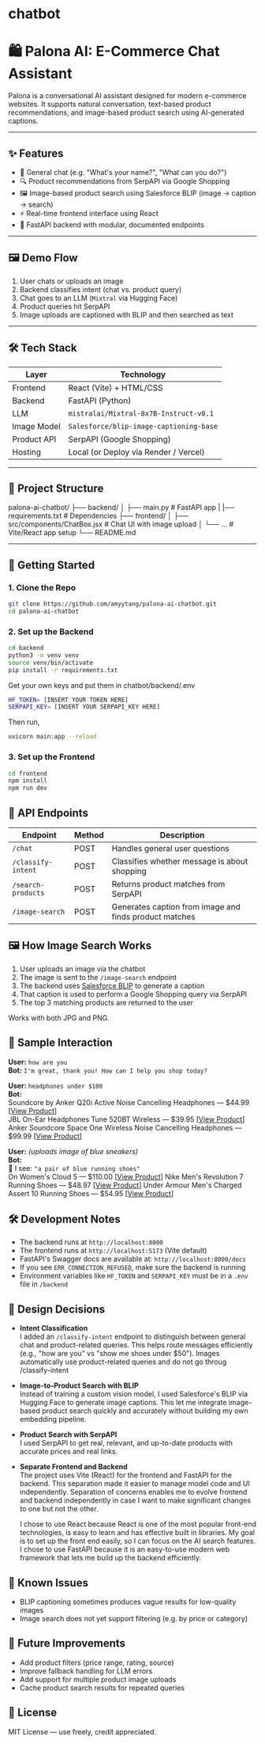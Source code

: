# chatbot
# 🛍️ Palona AI: E-Commerce Chat Assistant

Palona is a conversational AI assistant designed for modern e-commerce websites. It supports natural conversation, text-based product recommendations, and image-based product search using AI-generated captions.

---

## ✨ Features

- 💬 General chat (e.g. "What's your name?", "What can you do?")
- 🔍 Product recommendations from SerpAPI via Google Shopping
- 🖼️ Image-based product search using Salesforce BLIP (image → caption → search)
- ⚡ Real-time frontend interface using React
- 🔧 FastAPI backend with modular, documented endpoints

---

## 🖼️ Demo Flow

1. User chats or uploads an image
2. Backend classifies intent (chat vs. product query)
3. Chat goes to an LLM (`Mixtral` via Hugging Face)
4. Product queries hit SerpAPI
5. Image uploads are captioned with BLIP and then searched as text

---

## 🛠️ Tech Stack

| Layer       | Technology                              |
|-------------|-----------------------------------------|
| Frontend    | React (Vite) + HTML/CSS                 |
| Backend     | FastAPI (Python)                        |
| LLM         | `mistralai/Mixtral-8x7B-Instruct-v0.1`  |
| Image Model | `Salesforce/blip-image-captioning-base`|
| Product API | SerpAPI (Google Shopping)               |
| Hosting     | Local (or Deploy via Render / Vercel)   |

---

## 📁 Project Structure

palona-ai-chatbot/
├── backend/
│ ├── main.py # FastAPI app
| |── requirements.txt # Dependencies
├── frontend/
│ ├── src/components/ChatBox.jsx # Chat UI with image upload
│ └── ... # Vite/React app setup
└── README.md


---

## 🚀 Getting Started

### 1. Clone the Repo

```bash
git clone https://github.com/amyytang/palona-ai-chatbot.git
cd palona-ai-chatbot
```

### 2. Set up the Backend

```bash
cd backend
python3 -m venv venv
source venv/bin/activate
pip install -r requirements.txt

```
Get your own keys and put them in chatbot/backend/.env
```bash
HF_TOKEN= [INSERT YOUR TOKEN HERE]
SERPAPI_KEY= [INSERT YOUR SERPAPI_KEY HERE]
```
Then run,
```bash
uvicorn main:app --reload
```
### 3. Set up the Frontend
```bash
cd frontend
npm install
npm run dev

```
## 🧠 API Endpoints

| Endpoint            | Method | Description                           |
|---------------------|--------|---------------------------------------|
| `/chat`             | POST   | Handles general user questions        |
| `/classify-intent`  | POST   | Classifies whether message is about shopping |
| `/search-products`  | POST   | Returns product matches from SerpAPI  |
| `/image-search`     | POST   | Generates caption from image and finds product matches |

## 🖼️ How Image Search Works

1. User uploads an image via the chatbot
2. The image is sent to the `/image-search` endpoint
3. The backend uses [Salesforce BLIP](https://huggingface.co/Salesforce/blip-image-captioning-base) to generate a caption
4. That caption is used to perform a Google Shopping query via SerpAPI
5. The top 3 matching products are returned to the user

Works with both JPG and PNG.

## 💬 Sample Interaction

**User:** `how are you`  
**Bot:** `I'm great, thank you! How can I help you shop today?`

**User:** `headphones under $100`  
**Bot:**  
Soundcore by Anker Q20i Active Noise Cancelling Headphones — $44.99 [<a href="https://www.google.com/shopping/product/15650450647653032436?gl=us" target="_blank"><u>View Product</u></a>]  
JBL On-Ear Headphones Tune 520BT Wireless — $39.95 [<a href="https://www.google.com/shopping/product/1652652966213390992?gl=us" target="_blank"><u>View Product</u></a>]  
Anker Soundcore Space One Wireless Noise Cancelling Headphones — $99.99 [<a href="https://www.google.com/shopping/product/2603543617841055287?gl=us" target="_blank"><u>View Product</u></a>]

**User:** *(uploads image of blue sneakers)*  
**Bot:**  
🧠 I see: `"a pair of blue running shoes"`  
On Women's Cloud 5 — $110.00 [<a href="https://www.google.com/shopping/product/16291363849044822863?gl=us" target="_blank"><u>View Product</u></a>]
Nike Men's Revolution 7 Running Shoes — $48.97 [<a href="https://www.google.com/shopping/product/3332658191799895157?gl=us" target="_blank"><u>View Product</u></a>]
Under Armour Men's Charged Assert 10 Running Shoes — $54.95 [<a href="https://www.google.com/shopping/product/921836573638826032?gl=us" target="_blank"><u>View Product</u></a>]

## 🛠️ Development Notes

- The backend runs at `http://localhost:8000`
- The frontend runs at `http://localhost:5173` (Vite default)
- FastAPI's Swagger docs are available at: `http://localhost:8000/docs`
- If you see `ERR_CONNECTION_REFUSED`, make sure the backend is running
- Environment variables like `HF_TOKEN` and `SERPAPI_KEY` must be in a `.env` file in `/backend`

## 🧠 Design Decisions

- **Intent Classification**  
  I added an `/classify-intent` endpoint to distinguish between general chat and product-related queries. This helps route messages efficiently (e.g., "how are you" vs "show me shoes under $50"). Images automatically use product-related queries and do not go throug /classify-intent

- **Image-to-Product Search with BLIP**  
  Instead of training a custom vision model, I used Salesforce's BLIP via Hugging Face to generate image captions. This let me integrate image-based product search quickly and accurately without building my own embedding pipeline.

- **Product Search with SerpAPI**  
  I used SerpAPI to get real, relevant, and up-to-date products with accurate prices and real links.

- **Separate Frontend and Backend**  
  The project uses Vite (React) for the frontend and FastAPI for the backend. This separation made it easier to manage model code and UI independently. Separation of concerns enables me to evolve frontend and backend independently in case I want to make significant changes to one but not the other.
  
  I chose to use React because React is one of the most popular front-end technologies, is easy to learn and has effective built in libraries. My goal is to set up the front end easily, so I can focus on the AI search features. I chose to use FastAPI because it is an easy-to-use modern web framework that lets me build up the backend efficiently.


## 🚧 Known Issues

- BLIP captioning sometimes produces vague results for low-quality images
- Image search does not yet support filtering (e.g. by price or category)

## 🔮 Future Improvements

- Add product filters (price range, rating, source)
- Improve fallback handling for LLM errors
- Add support for multiple product image uploads
- Cache product search results for repeated queries

## 📌 License

MIT License — use freely, credit appreciated.


